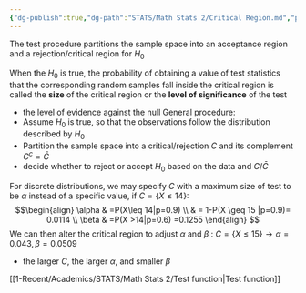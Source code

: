 ```yaml
---
{"dg-publish":true,"dg-path":"STATS/Math Stats 2/Critical Region.md","permalink":"/stats/math-stats-2/critical-region/","created":"2025-03-04T19:56:58.135-05:00","updated":"2025-07-07T17:32:42.373-04:00"}
---
```


The test procedure partitions the sample space into an acceptance region and a rejection/critical region for $H_{0}$

When the $H_{0}$ is true, the probability of obtaining a value of test statistics that the corresponding random samples fall inside the critical region is called the **size** of the critical region or the **level of significance** of the test
- the level of evidence against the null
General procedure:
- Assume $H_{0}$ is true, so that the observations follow the distribution described by $H_{0}$
- Partition the sample space into a critical/rejection $C$ and its complement $C^c=\bar{C}$
- decide whether to reject or accept $H_{0}$ based on the data and $C/\bar{C}$

For discrete distributions, we may specify $C$ with a maximum size of test to be $\alpha$ instead of a specific value, if $C=\{X\leq 14\}:$
$$\begin{align}
\alpha & =P(X\leq 14|p=0.9) \\
 & = 1-P(X \geq 15 |p=0.9)= 0.0114 \\
\beta  & =P(X >14|p=0.6) =0.1255
\end{align}
$$
We can then alter the critical region to adjust $\alpha$ and $\beta$ : $C=\{X \leq 15\}\to \alpha=0.043, \beta=0.0509$
- the larger $C$, the larger $\alpha$, and smaller $\beta$


[[1-Recent/Academics/STATS/Math Stats 2/Test function\|Test function]]


